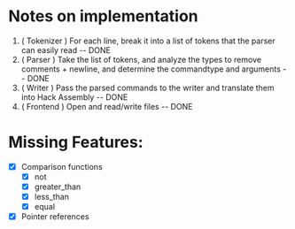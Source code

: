 # Notes on implementation

1. ( Tokenizer ) For each line, break it into a list of tokens that the parser can easily read -- DONE
2. ( Parser ) Take the list of tokens, and analyze the types to remove comments + newline, and determine the commandtype and arguments -- DONE
3. ( Writer ) Pass the parsed commands to the writer and translate them into Hack Assembly -- DONE
4. ( Frontend ) Open and read/write files -- DONE

# Missing Features:
- [X] Comparison functions
    - [X] not
    - [X] greater_than
    - [X] less_than
    - [X] equal
- [X] Pointer references
